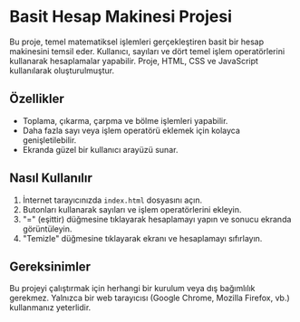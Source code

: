 # Basit Hesap Makinesi Projesi

Bu proje, temel matematiksel işlemleri gerçekleştiren basit bir hesap makinesini temsil eder. Kullanıcı, sayıları ve dört temel işlem operatörlerini kullanarak hesaplamalar yapabilir. Proje, HTML, CSS ve JavaScript kullanılarak oluşturulmuştur.

## Özellikler

- Toplama, çıkarma, çarpma ve bölme işlemleri yapabilir.
- Daha fazla sayı veya işlem operatörü eklemek için kolayca genişletilebilir.
- Ekranda güzel bir kullanıcı arayüzü sunar.

## Nasıl Kullanılır

1. İnternet tarayıcınızda `index.html` dosyasını açın.
2. Butonları kullanarak sayıları ve işlem operatörlerini ekleyin.
3. "=" (eşittir) düğmesine tıklayarak hesaplamayı yapın ve sonucu ekranda görüntüleyin.
4. "Temizle" düğmesine tıklayarak ekranı ve hesaplamayı sıfırlayın.

## Gereksinimler

Bu projeyi çalıştırmak için herhangi bir kurulum veya dış bağımlılık gerekmez. Yalnızca bir web tarayıcısı (Google Chrome, Mozilla Firefox, vb.) kullanmanız yeterlidir.
